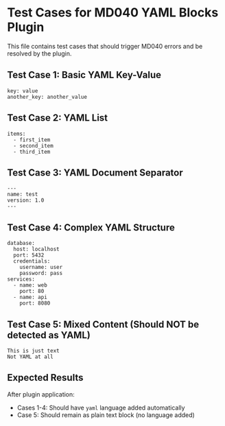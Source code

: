 # Test Cases for MD040 YAML Blocks Plugin

This file contains test cases that should trigger MD040 errors and be resolved by the plugin.

## Test Case 1: Basic YAML Key-Value

```
key: value
another_key: another_value
```

## Test Case 2: YAML List

```
items:
  - first_item
  - second_item
  - third_item
```

## Test Case 3: YAML Document Separator

```
---
name: test
version: 1.0
---
```

## Test Case 4: Complex YAML Structure

```
database:
  host: localhost
  port: 5432
  credentials:
    username: user
    password: pass
services:
  - name: web
    port: 80
  - name: api  
    port: 8080
```

## Test Case 5: Mixed Content (Should NOT be detected as YAML)

```
This is just text
Not YAML at all
```

## Expected Results

After plugin application:
- Cases 1-4: Should have `yaml` language added automatically
- Case 5: Should remain as plain text block (no language added)